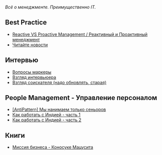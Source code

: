 _Всё о менеджменте. Преимущественно IT._

## Best Practice
- [Reactive VS Proactive Management / Реактивный и Проактивный менеджмент](https://t.me/notesoncuffs/15)
- [Читайте новости](https://t.me/notesoncuffs/17)

## Интервью
- [Вопросы маркеры](https://t.me/notesoncuffs/13)
- [Взгляд интервьюера](https://habr.com/ru/post/437386/)
- [Взгляд соискателя (надо обновлять, старая)](https://habr.com/ru/post/106832/)

## People Management - Управление персоналом
- [[AntiPattern] Мы нанимаем только сеньоров](https://t.me/notesoncuffs/6)
- [Как работать с Индией - часть 1](https://t.me/notesoncuffs/9)
- [Как работать с Индией - часть 2](https://t.me/notesoncuffs/11)

## Книги
- [Миссия бизнеса - Коносуке Мацусита](https://t.me/notesoncuffs/8)
